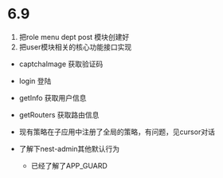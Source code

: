 # 6.9
1. 把role menu dept post 模块创建好
2. 把user模块相关的核心功能接口实现




- captchaImage 获取验证码
- login 登陆


- getInfo 获取用户信息
- getRouters 获取路由信息


- 现有策略在子应用中注册了全局的策略，有问题，见cursor对话
- 了解下nest-admin其他默认行为
    - 已经了解了APP_GUARD
